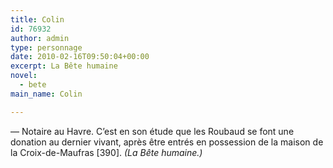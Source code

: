 ```yaml
---
title: Colin
id: 76932
author: admin
type: personnage
date: 2010-02-16T09:50:04+00:00
excerpt: La Bête humaine
novel:
  - bete
main_name: Colin

---
```

— Notaire au Havre. C&rsquo;est en son étude que les Roubaud se font une donation au dernier vivant, après être entrés en possession de la maison de la Croix-de-Maufras [390]. _(La Bête humaine.)_